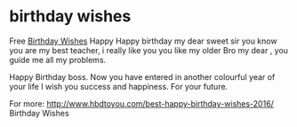 # birthday wishes
Free <a href="http://www.hbdtoyou.com/best-happy-birthday-wishes-2016/">Birthday Wishes</a> Happy Happy birthday my dear sweet sir you know you are my best teacher, i really like you you like my older Bro my dear , you guide me all my problems.

Happy Birthday boss. Now you have entered in another
colourful year of your life I wish you success and happiness.
For your future.

For more: http://www.hbdtoyou.com/best-happy-birthday-wishes-2016/
Birthday Wishes
